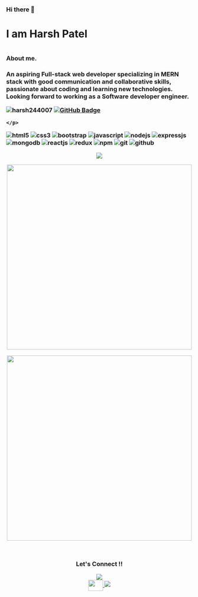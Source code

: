 ### Hi there 👋
<h1>I am Harsh Patel<h1>
  
  <h3>About me.<h3>
<p>An aspiring Full-stack web developer specializing in MERN stack with good communication and collaborative skills, passionate about coding and learning new technologies. Looking forward to working as a Software developer engineer.<p>
  <p align="left"> <img src="https://komarev.com/ghpvc/?username=harsh244007&label=Profile%20views&color=0e75b6&style=flat" alt="harsh244007" />
<a href="https://github.com/harsh244007?tab=followers"><img src="https://img.shields.io/github/followers/harsh244007?label=Followers&style=social" alt="GitHub Badge"></a>
 
  
    </p>

  
<!--
**Harsh244007/Harsh244007** is a ✨ _special_ ✨ repository because its `README.md` (this file) appears on your GitHub profile.

Here are some ideas to get you started:



- 🔭 I’m currently working on ...
- 🌱 I’m currently learning ...
- 👯 I’m looking to collaborate on ...
- 🤔 I’m looking for help with ...
- 💬 Ask me about ...
- 📫 How to reach me: ...
- 😄 Pronouns: ...
- ⚡ Fun fact: ...
-->
  
<img src="https://img.shields.io/badge/HTML5-E34F26?style=for-the-badge&logo=html5&logoColor=white" alt="html5"/>
<img src="https://img.shields.io/badge/CSS3-1572B6?style=for-the-badge&logo=css3&logoColor=white" alt="css3"/>
<img src="https://img.shields.io/badge/Bootstrap-563D7C?style=for-the-badge&logo=bootstrap&logoColor=white" alt="bootstrap"/>
<img src="https://img.shields.io/badge/JavaScript-323330?style=for-the-badge&logo=javascript&logoColor=F7DF1E" alt="javascript"/>
<img src="https://img.shields.io/badge/Node.js-339933?style=for-the-badge&logo=nodedotjs&logoColor=white" alt="nodejs" />
<img src="https://img.shields.io/badge/Express.js-000000?style=for-the-badge&logo=express&logoColor=white" alt="expressjs"/>
<img src="https://img.shields.io/badge/MongoDB-4EA94B?style=for-the-badge&logo=mongodb&logoColor=white" alt="mongodb"/>
<img src="https://img.shields.io/badge/React-20232A?style=for-the-badge&logo=react&logoColor=61DAFB" alt="reactjs" />
<img src="https://img.shields.io/badge/Redux-593D88?style=for-the-badge&logo=redux&logoColor=white" alt="redux" />
<img src="https://img.shields.io/badge/npm-CB3837?style=for-the-badge&logo=npm&logoColor=white" alt="npm"/>
  <img src="https://img.shields.io/badge/Git-f44d27?style=for-the-badge&logo=git&logoColor=white" alt="git"/>
<img src="https://img.shields.io/badge/GitHub-100000?style=for-the-badge&logo=github&logoColor=white" alt="github"/>
</p>
<div align="center">

<img align="center" src="https://github-readme-stats.vercel.app/api?username=harsh244007&show_icons=true&theme=radical">

  
   <div align="center">  
     
   <p align="center">
  <img align="center" src="https://github-readme-stats.vercel.app/api/top-langs?username=harsh244007&hide=c%23,powershell,Mathematica,Ruby,Objective-C,Objective-C%2b%2b,Cuda&title_color=61dafb&text_color=ffffff&icon_color=61dafb&bg_color=20232a&langs_count=8&layout=compact&show_icons=true&theme=radical&border_color=61dafb&hide_border=true" width=500 /></p>
 
   


<p align="center">
<img align="center" src="https://github-readme-streak-stats.herokuapp.com/?user=harsh244007&show_icons=true&theme=react&border_color=61dafb&hide_border=true" width=500/></p> 

   
   
</p>  
     
     
     
  
  <br>

<div onclick="parent.location='https://www.linkedin.com/in/harsh-patel244/'"><p>Let's Connect !!</p><img   src="https://raw.githubusercontent.com/ShahriarShafin/ShahriarShafin/main/Assets/handshake.gif"></div>
<a href="https://www.linkedin.com/in/harsh-patel244/" target="blank">
  <img align="center" src="https://raw.githubusercontent.com/rahuldkjain/github-profile-readme-generator/master/src/images/icons/Social/linked-in-alt.svg"  height="30" width="40" />
  </a>

  <img  src="https://raw.githubusercontent.com/Trilokia/Trilokia/379277808c61ef204768a61bbc5d25bc7798ccf1/bottom_header.svg">
